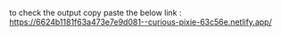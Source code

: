to check the output copy paste the below link :
https://6624b1181f63a473e7e9d081--curious-pixie-63c56e.netlify.app/
